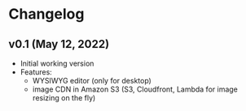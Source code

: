 # Changelog

## v0.1 (May 12, 2022)
- Initial working version
- Features:
  - WYSIWYG editor (only for desktop)
  - image CDN in Amazon S3 (S3, Cloudfront, Lambda for image resizing on the fly)